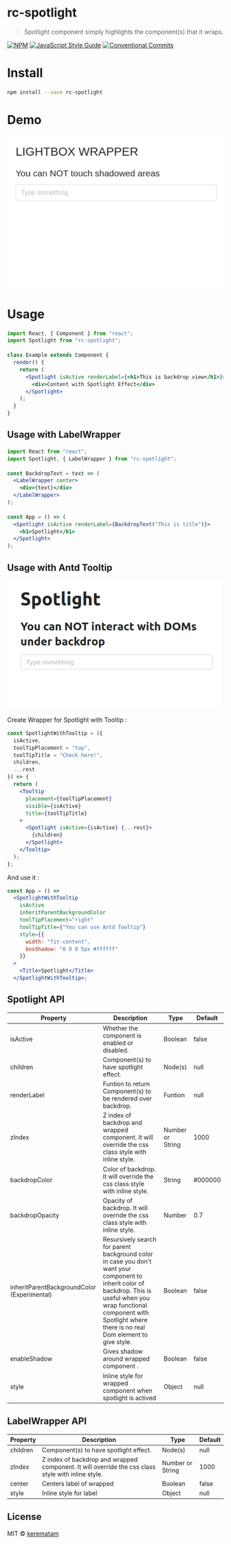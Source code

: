 # rc-spotlight

> Spotlight component simply highlights the component(s) that it wraps.

[![NPM](https://img.shields.io/npm/v/rc-spotlight.svg)](https://www.npmjs.com/package/rc-spotlight)
[![JavaScript Style Guide](https://img.shields.io/badge/code_style-standard-brightgreen.svg)](https://standardjs.com)
[![Conventional Commits](https://img.shields.io/badge/Conventional%20Commits-1.0.0-yellow.svg)](https://conventionalcommits.org)

# Install

```bash
npm install --save rc-spotlight
```

# Demo

![Image description](docs/images/showcase.gif)

# Usage

```jsx
import React, { Component } from "react";
import Spotlight from "rc-spotlight";

class Example extends Component {
  render() {
    return (
      <Spotlight isActive renderLabel={<h1>This is backdrop view</h1>}>
        <div>Content with Spotlight Effect</div>
      </Spotlight>
    );
  }
}
```

## Usage with LabelWrapper

```jsx
import React from "react";
import Spotlight, { LabelWrapper } from "rc-spotlight";

const BackdropText = text => (
  <LabelWrapper center>
    <div>{text}</div>
  </LabelWrapper>
);

const App = () => (
  <Spotlight isActive renderLabel={BackdropText("This is title")}>
    <h1>Spotlight</h1>
  </Spotlight>
);
```

## Usage with Antd Tooltip

![Image description](docs/images/showcase_antd.gif)


Create Wrapper for Spotlight with Tooltip : 

```jsx
const SpotlightWithTooltip = ({
  isActive,
  toolTipPlacement = "top",
  toolTipTitle = "Check here!",
  children,
  ...rest
}) => {
  return (
    <Tooltip
      placement={toolTipPlacement}
      visible={isActive}
      title={toolTipTitle}
    >
      <Spotlight isActive={isActive} {...rest}>
        {children}
      </Spotlight>
    </Tooltip>
  );
};

```

And use it : 

```jsx
const App = () => 
  <SpotlightWithTooltip
    isActive
    inheritParentBackgroundColor
    toolTipPlacement="right"
    toolTipTitle={"You can use Antd Tooltip"}
    style={{
      width: "fit-content",
      boxShadow: "0 0 0 5px #ffffff"
    }}
  >
    <Title>Spotlight</Title>
  </SpotlightWithTooltip>;

```

## Spotlight API

| Property                                    | Description                                                                                                                                                                                                                           | Type             | Default |
| ------------------------------------------- | ------------------------------------------------------------------------------------------------------------------------------------------------------------------------------------------------------------------------------------- | ---------------- | ------- |
| isActive                                    | Whether the component is enabled or disabled.                                                                                                                                                                                         | Boolean          | false   |
| children                                    | Component(s) to have spotlight effect.                                                                                                                                                                                                | Node(s)          | null    |
| renderLabel                                 | Funtion to return Component(s) to be rendered over backdrop.                                                                                                                                                                          | Funtion          | null    |
| zIndex                                      | Z index of backdrop and wrapped component. It will override the css class style with inline style.                                                                                                                                    | Number or String | 1000    |
| backdropColor                               | Color of backdrop. It will override the css class style with inline style.                                                                                                                                                            | String           | #000000 |
| backdropOpacity                             | Opacity of backdrop. It will override the css class style with inline style.                                                                                                                                                          | Number           | 0.7     |
| inheritParentBackgroundColor (Experimental) | Resursively search for parent background color in case you don't want your component to inherit color of backdrop. This is useful when you wrap functional component with Spotlight where there is no real Dom element to give style. | Boolean          | false   |
| enableShadow                                | Gives shadow around wrapped component .                                                                                                                                                                                               | Boolean          | false   |
| style                                       | Inline style for wrapped component when spotlight is actived                                                                                                                                                                          | Object           | null    |

## LabelWrapper API

| Property | Description                                                                                        | Type             | Default |
| -------- | -------------------------------------------------------------------------------------------------- | ---------------- | ------- |
| children | Component(s) to have spotlight effect.                                                             | Node(s)          | null    |
| zIndex   | Z index of backdrop and wrapped component. It will override the css class style with inline style. | Number or String | 1000    |
| center   | Centers label of wrapped                                                                           | Boolean          | false   |
| style    | Inline style for label                                                                             | Object           | null    |

## License

MIT © [kerematam](https://github.com/kerematam)
